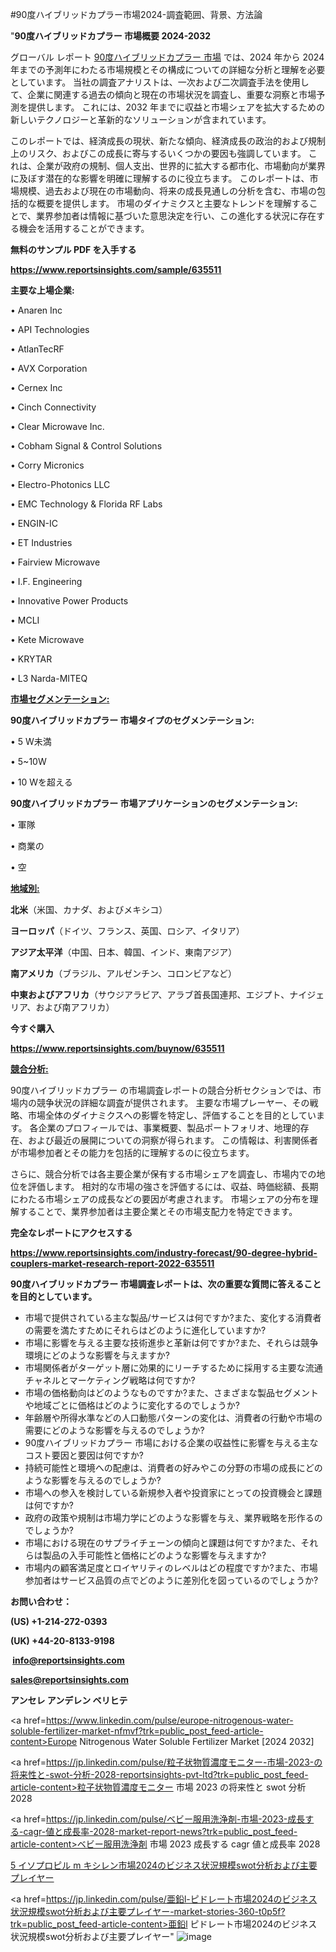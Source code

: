 #90度ハイブリッドカプラー市場2024-調査範囲、背景、方法論

"<strong>90度ハイブリッドカプラー 市場概要 2024-2032</strong>

グローバル レポート <a href=https://www.reportsinsights.com/sample/635511>90度ハイブリッドカプラー 市場</a> では、2024 年から 2024 年までの予測年にわたる市場規模とその構成についての詳細な分析と理解を必要としています。 当社の調査アナリストは、一次および二次調査手法を使用して、企業に関連する過去の傾向と現在の市場状況を調査し、重要な洞察と市場予測を提供します。 これには、2032 年までに収益と市場シェアを拡大​​するための新しいテクノロジーと革新的なソリューションが含まれています。

このレポートでは、経済成長の現状、新たな傾向、経済成長の政治的および規制上のリスク、およびこの成長に寄与するいくつかの要因も強調しています。 これは、企業が政府の規制、個人支出、世界的に拡大する都市化、市場動向が業界に及ぼす潜在的な影響を明確に理解するのに役立ちます。 このレポートは、市場規模、過去および現在の市場動向、将来の成長見通しの分析を含む、市場の包括的な概要を提供します。 市場のダイナミクスと主要なトレンドを理解することで、業界参加者は情報に基づいた意思決定を行い、この進化する状況に存在する機会を活用することができます。

<strong><b>無料のサンプル PDF を入手する</b></strong>

<a href=https://www.reportsinsights.com/sample/635511><strong><u>https://www.reportsinsights.com/sample/635511</u></strong></a>

<strong>主要な上場企業:</strong>

• Anaren Inc

• API Technologies

• AtlanTecRF

• AVX Corporation

• Cernex Inc

• Cinch Connectivity

• Clear Microwave Inc.

• Cobham Signal & Control Solutions

• Corry Micronics

• Electro-Photonics LLC

• EMC Technology & Florida RF Labs

• ENGIN-IC

• ET Industries

• Fairview Microwave

• I.F. Engineering

• Innovative Power Products

• MCLI

• Kete Microwave

• KRYTAR

• L3 Narda-MITEQ

<strong><u>市場セグメンテーション</u></strong><strong><u>:</u></strong>

<strong>90度ハイブリッドカプラー 市場タイプのセグメンテーション:</strong>

• 5 W未満

• 5~10W

• 10 Wを超える

<strong>90度ハイブリッドカプラー 市場アプリケーションのセグメンテーション:</strong>

• 軍隊

• 商業の

• 空

<strong><u>地域別</u></strong><strong><u>:</u></strong>

<strong>北米</strong>（米国、カナダ、およびメキシコ）

<strong>ヨーロッパ</strong>（ドイツ、フランス、英国、ロシア、イタリア）

<strong>アジア太平洋</strong>（中国、日本、韓国、インド、東南アジア）

<strong>南アメリカ</strong>（ブラジル、アルゼンチン、コロンビアなど）

<strong>中東およびアフリカ</strong>（サウジアラビア、アラブ首長国連邦、エジプト、ナイジェリア、および南アフリカ）

<strong>今すぐ購入</strong>

<a href=https://www.reportsinsights.com/buynow/635511><strong><u>https://www.reportsinsights.com/buynow/635511</u></strong></a>

<strong><u>競合分析:</u></strong>

90度ハイブリッドカプラー の市場調査レポートの競合分析セクションでは、市場内の競争状況の詳細な調査が提供されます。 主要な市場プレーヤー、その戦略、市場全体のダイナミクスへの影響を特定し、評価することを目的としています。 各企業のプロフィールでは、事業概要、製品ポートフォリオ、地理的存在、および最近の展開についての洞察が得られます。 この情報は、利害関係者が市場参加者とその能力を包括的に理解するのに役立ちます。

さらに、競合分析では各主要企業が保有する市場シェアを調査し、市場内での地位を評価します。 相対的な市場の強さを評価するには、収益、時価総額、長期にわたる市場シェアの成長などの要因が考慮されます。 市場シェアの分布を理解することで、業界参加者は主要企業とその市場支配力を特定できます。

<strong>完全なレポートにアクセスする</strong>

<a href=https://www.reportsinsights.com/industry-forecast/90-degree-hybrid-couplers-market-research-report-2022-635511><strong><u><b>https://www.reportsinsights.com/industry-forecast/90-degree-hybrid-couplers-market-research-report-2022-635511</b></u></strong></a>

<strong><b>90度ハイブリッドカプラー 市場調査レポートは、次の重要な質問に答えることを目的としています。</b></strong>
<ul>
  <li>市場で提供されている主な製品/サービスは何ですか?また、変化する消費者の需要を満たすためにそれらはどのように進化していますか?</li>
  <li>市場に影響を与える主要な技術進歩と革新は何ですか?また、それらは競争環境にどのような影響を与えますか?</li>
  <li>市場関係者がターゲット層に効果的にリーチするために採用する主要な流通チャネルとマーケティング戦略は何ですか?</li>
  <li>市場の価格動向はどのようなものですか?また、さまざまな製品セグメントや地域ごとに価格はどのように変化するのでしょうか?</li>
  <li>年齢層や所得水準などの人口動態パターンの変化は、消費者の行動や市場の需要にどのような影響を与えるのでしょうか?</li>
  <li>90度ハイブリッドカプラー 市場における企業の収益性に影響を与える主なコスト要因と要因は何ですか?</li>
  <li>持続可能性と環境への配慮は、消費者の好みやこの分野の市場の成長にどのような影響を与えるのでしょうか?</li>
  <li>市場への参入を検討している新規参入者や投資家にとっての投資機会と課題は何ですか?</li>
  <li>政府の政策や規制は市場力学にどのような影響を与え、業界戦略を形作るのでしょうか?</li>
  <li>市場における現在のサプライチェーンの傾向と課題は何ですか?また、それらは製品の入手可能性と価格にどのような影響を与えますか?</li>
  <li>市場内の顧客満足度とロイヤリティのレベルはどの程度ですか?また、市場参加者はサービス品質の点でどのように差別化を図っているのでしょうか?</li>
</ul>
<strong>お問い合わせ：</strong>

<strong>(US) +1-214-272-0393</strong>

<strong>(UK) +44-20-8133-9198</strong>

<strong> </strong><a href=info@reportsinsights.com><strong><u>info@reportsinsights.com</u></strong></a>

<a href=sales@reportsinsights.com><strong><u>sales@reportsinsights.com</u></strong></a>

<strong>アンセレ アンデレン ベリヒテ</strong>

<a href=https://www.linkedin.com/pulse/europe-nitrogenous-water-soluble-fertilizer-market-nfmvf?trk=public_post_feed-article-content>Europe Nitrogenous Water Soluble Fertilizer Market [2024 2032]</a>

<a href=https://jp.linkedin.com/pulse/粒子状物質濃度モニター-市場-2023-の将来性と-swot-分析-2028-reportsinsights-pvt-ltd?trk=public_post_feed-article-content>粒子状物質濃度モニター 市場 2023 の将来性と swot 分析 2028</a>

<a href=https://jp.linkedin.com/pulse/ベビー服用洗浄剤-市場-2023-成長する-cagr-値と成長率-2028-market-report-news?trk=public_post_feed-article-content>ベビー服用洗浄剤 市場 2023 成長する cagr 値と成長率 2028</a>

<a href=https://www.linkedin.com/pulse/5-イソプロピル-m-キシレン市場2024のビジネス状況規模swot分析および主要プレイヤー-healthscope-news-245/>5 イソプロピル m キシレン市場2024のビジネス状況規模swot分析および主要プレイヤー</a>

<a href=https://jp.linkedin.com/pulse/亜鉛l-ピドレート市場2024のビジネス状況規模swot分析および主要プレイヤー-market-stories-360-t0p5f?trk=public_post_feed-article-content>亜鉛l ピドレート市場2024のビジネス状況規模swot分析および主要プレイヤー</a>"
![image](https://github.com/aanak123/RIMarketer1/assets/158471119/918bd3c4-3f9b-49c0-bed2-4490c85707f8)

